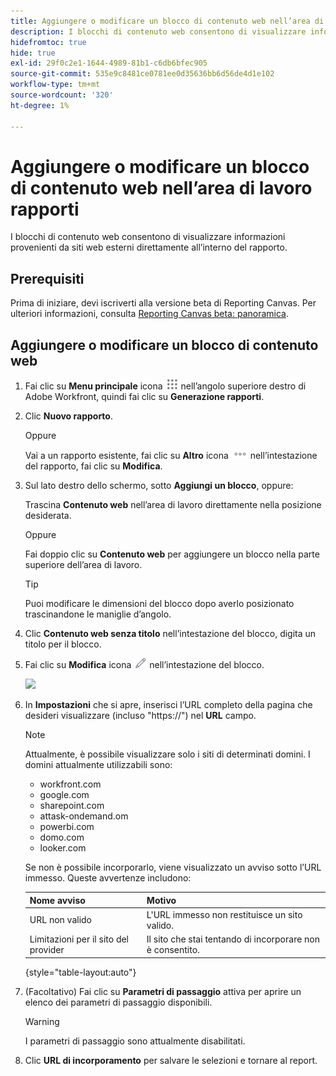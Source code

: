 ```yaml
---
title: Aggiungere o modificare un blocco di contenuto web nell’area di lavoro rapporti
description: I blocchi di contenuto web consentono di visualizzare informazioni provenienti da siti web esterni direttamente all’interno del rapporto.
hidefromtoc: true
hide: true
exl-id: 29f0c2e1-1644-4989-81b1-c6db6bfec905
source-git-commit: 535e9c8481ce0781ee0d35636bb6d56de4d1e102
workflow-type: tm+mt
source-wordcount: '320'
ht-degree: 1%

---
```


# Aggiungere o modificare un blocco di contenuto web nell’area di lavoro rapporti

I blocchi di contenuto web consentono di visualizzare informazioni provenienti da siti web esterni direttamente all’interno del rapporto.

## Prerequisiti

Prima di iniziare, devi iscriverti alla versione beta di Reporting Canvas. Per ulteriori informazioni, consulta [Reporting Canvas beta: panoramica](/help/quicksilver/product-announcements/betas/canvas-dashboards-beta/reporting-canvas-beta-overview.md).

## Aggiungere o modificare un blocco di contenuto web

1. Fai clic su **Menu principale** icona ![](assets/main-menu-icon.png) nell’angolo superiore destro di Adobe Workfront, quindi fai clic su **Generazione rapporti**.
1. Clic **Nuovo rapporto**.

   Oppure

   Vai a un rapporto esistente, fai clic su **Altro** icona ![](assets/more-icon-27x15.png) nell’intestazione del rapporto, fai clic su **Modifica**.

1. Sul lato destro dello schermo, sotto **Aggiungi un blocco**, oppure:

   Trascina **Contenuto web** nell’area di lavoro direttamente nella posizione desiderata.

   Oppure

   Fai doppio clic su **Contenuto web** per aggiungere un blocco nella parte superiore dell’area di lavoro.

   >[!TIP]
   >
   >Puoi modificare le dimensioni del blocco dopo averlo posizionato trascinandone le maniglie d’angolo.

1. Clic **Contenuto web senza titolo** nell’intestazione del blocco, digita un titolo per il blocco.
1. Fai clic su **Modifica** icona ![](assets/edit-icon.png) nell’intestazione del blocco.

   ![](assets/web-content-block-header-350x76.png)

1. In **Impostazioni** che si apre, inserisci l’URL completo della pagina che desideri visualizzare (incluso &quot;https://&quot;) nel **URL** campo.

   >[!NOTE]
   >
   >Attualmente, è possibile visualizzare solo i siti di determinati domini. I domini attualmente utilizzabili sono:
   >   
   >   * workfront.com
   >   * google.com
   >   * sharepoint.com
   >   * attask-ondemand.om
   >   * powerbi.com
   >   * domo.com
   >   * looker.com

   Se non è possibile incorporarlo, viene visualizzato un avviso sotto l’URL immesso. Queste avvertenze includono:

   | Nome avviso | Motivo |
   |---|---|
   | URL non valido | L&#39;URL immesso non restituisce un sito valido. |
   | Limitazioni per il sito del provider | Il sito che stai tentando di incorporare non è consentito. |

   {style="table-layout:auto"}

1. (Facoltativo) Fai clic su **Parametri di passaggio** attiva per aprire un elenco dei parametri di passaggio disponibili.

   >[!WARNING]
   >
   >I parametri di passaggio sono attualmente disabilitati.

1. Clic **URL di incorporamento** per salvare le selezioni e tornare al report.
